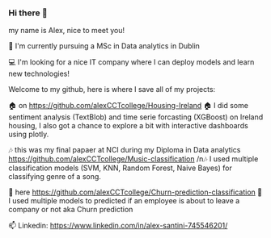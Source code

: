 ### Hi there 👋

my name is Alex, nice to meet you!                      

🌱 I'm currently pursuing a MSc in Data analytics in Dublin

💻 I'm looking for a nice IT company where I can deploy models and learn new technologies!

Welcome to my github, here is where I save all of my projects:


🏠 on https://github.com/alexCCTcollege/Housing-Ireland 
🏠 I did some sentiment analysis (TextBlob) and time serie forcasting (XGBoost) on Ireland housing, I also got a chance to explore a bit with interactive dashboards using plotly.


🎶 this was my final papaer at NCI during my Diploma in Data analytics https://github.com/alexCCTcollege/Music-classification
/n🎶 I used multiple classification models (SVM, KNN, Random Forest, Naive Bayes) for classifying genre of a song.


👔 here https://github.com/alexCCTcollege/Churn-prediction-classification
👔 I used multiple models to predicted if an employee is about to leave a company or not aka Churn prediction


📫 Linkedin:  https://www.linkedin.com/in/alex-santini-745546201/
